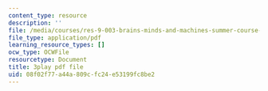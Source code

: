 ```yaml
---
content_type: resource
description: ''
file: /media/courses/res-9-003-brains-minds-and-machines-summer-course-summer-2015/08f02f77a44a809cfc24e53199fc8be2_3xBTFOxtfNU.pdf
file_type: application/pdf
learning_resource_types: []
ocw_type: OCWFile
resourcetype: Document
title: 3play pdf file
uid: 08f02f77-a44a-809c-fc24-e53199fc8be2
---
```

